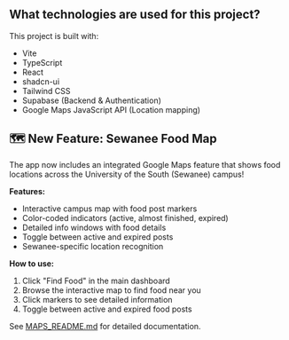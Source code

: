 
## What technologies are used for this project?

This project is built with:

- Vite
- TypeScript
- React
- shadcn-ui
- Tailwind CSS
- Supabase (Backend & Authentication)
- Google Maps JavaScript API (Location mapping)

## 🗺️ New Feature: Sewanee Food Map

The app now includes an integrated Google Maps feature that shows food locations across the University of the South (Sewanee) campus!

**Features:**
- Interactive campus map with food post markers
- Color-coded indicators (active, almost finished, expired)
- Detailed info windows with food details
- Toggle between active and expired posts
- Sewanee-specific location recognition

**How to use:**
1. Click "Find Food" in the main dashboard
2. Browse the interactive map to find food near you
3. Click markers to see detailed information
4. Toggle between active and expired food posts

See [MAPS_README.md](./MAPS_README.md) for detailed documentation.
